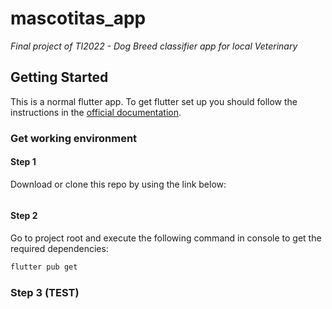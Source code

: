 # mascotitas_app

_Final project of TI2022 - Dog Breed classifier app for local Veterinary_

## Getting Started

This is a normal flutter app. To get flutter set up you should follow the instructions in the [official documentation](https://flutter.dev/docs/get-started/install).

### Get working environment

#### Step 1

Download or clone this repo by using the link below:
```bash

```

#### Step 2

Go to project root and execute the following command in console to get the required dependencies:

```bash
flutter pub get 
```

### Step 3 (TEST)

